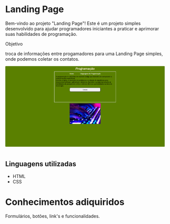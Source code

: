 # Landing Page

Bem-vindo ao projeto "Landing Page"! Este é um projeto simples desenvolvido para ajudar programadores iniciantes a praticar e aprimorar suas habilidades de programação. 

Objetivo

troca de informações entre progamadores para uma Landing Page simples, onde podemos coletar os contatos. 

<img src="./imagens/sistema.png">

#

## Linguagens utilizadas
* HTML
* CSS

# Conhecimentos adiquiridos 
Formulários, botões, link's e funcionalidades. 